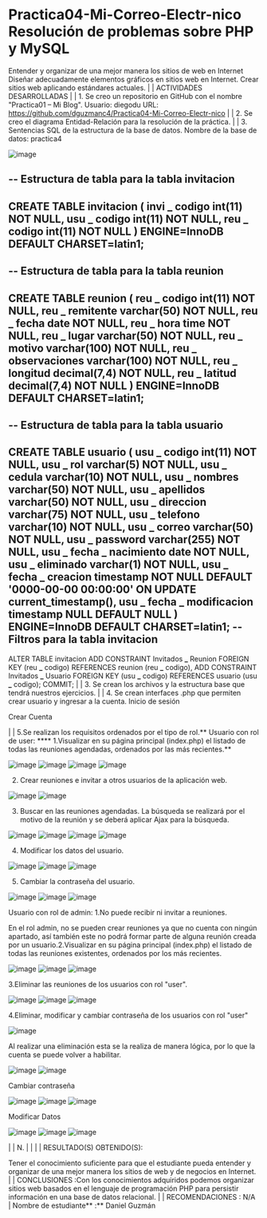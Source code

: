 # Practica04-Mi-Correo-Electr-nico Resolución de problemas sobre PHP y MySQL 

Entender y organizar de una mejor manera los sitios de web en Internet
Diseñar adecuadamente elementos gráficos en sitios web en Internet.
Crear sitios web aplicando estándares actuales. | | ACTIVIDADES DESARROLLADAS | | 1. Se creo un repositorio en GitHub con el nombre "Practica01 – Mi Blog". Usuario: diegodu URL: https://github.com/dguzmanc4/Practica04-Mi-Correo-Electr-nico | | 2. Se creo el diagrama Entidad-Relación para la resolución de la práctica. 
| | 3. Sentencias SQL de la estructura de la base de datos. Nombre de la base de datos: practica4

![image](https://user-images.githubusercontent.com/52541505/69538170-b44d0180-0f4f-11ea-8872-9ed79d8e9914.png)

-- Estructura de tabla para la tabla invitacion
--
CREATE TABLE invitacion (
invi **\_** codigo int(11) NOT NULL,
usu **\_** codigo int(11) NOT NULL,
reu **\_** codigo int(11) NOT NULL
) ENGINE=InnoDB DEFAULT CHARSET=latin1;
--
-- Estructura de tabla para la tabla reunion
--
CREATE TABLE reunion (
reu **\_** codigo int(11) NOT NULL,
reu **\_** remitente varchar(50) NOT NULL,
reu **\_** fecha date NOT NULL,
reu **\_** hora time NOT NULL,
reu **\_** lugar varchar(50) NOT NULL,
reu **\_** motivo varchar(100) NOT NULL,
reu **\_** observaciones varchar(100) NOT NULL,
reu **\_** longitud decimal(7,4) NOT NULL,
reu **\_** latitud decimal(7,4) NOT NULL
) ENGINE=InnoDB DEFAULT CHARSET=latin1;
--
-- Estructura de tabla para la tabla usuario
--
CREATE TABLE usuario (
usu **\_** codigo int(11) NOT NULL,
usu **\_** rol varchar(5) NOT NULL,
usu **\_** cedula varchar(10) NOT NULL,
usu **\_** nombres varchar(50) NOT NULL,
usu **\_** apellidos varchar(50) NOT NULL,
usu **\_** direccion varchar(75) NOT NULL,
usu **\_** telefono varchar(10) NOT NULL,
usu **\_** correo varchar(50) NOT NULL,
usu **\_** password varchar(255) NOT NULL,
usu **\_** fecha **\_** nacimiento date NOT NULL,
usu **\_** eliminado varchar(1) NOT NULL,
usu **\_** fecha **\_** creacion timestamp NOT NULL DEFAULT '0000-00-00 00:00:00' ON UPDATE current_timestamp(),
usu **\_** fecha **\_** modificacion timestamp NULL DEFAULT NULL
) ENGINE=InnoDB DEFAULT CHARSET=latin1;
-- Filtros para la tabla invitacion
--
ALTER TABLE invitacion
ADD CONSTRAINT Invitados **\_** Reunion FOREIGN KEY (reu **\_** codigo) REFERENCES reunion (reu **\_** codigo),
ADD CONSTRAINT Invitados **\_** Usuario FOREIGN KEY (usu **\_** codigo) REFERENCES usuario (usu **\_** codigo);
COMMIT; | | 3. Se crean los archivos y la estructura base que tendrá nuestros ejercicios. 
| | 4. Se crean interfaces .php que permiten crear usuario y ingresar a la cuenta. Inicio de sesión 

Crear Cuenta 

| | 5.Se realizan los requisitos ordenados por el tipo de rol.** Usuario con rol de user: **** 1.Visualizar en su página principal (index.php) el listado de todas las reuniones agendadas, ordenados por las más recientes.** 

![image](https://user-images.githubusercontent.com/52541505/69538356-186fc580-0f50-11ea-8418-f3869d3a3d7d.png)
![image](https://user-images.githubusercontent.com/52541505/69538359-1b6ab600-0f50-11ea-93b3-71b61c91cfee.png)
![image](https://user-images.githubusercontent.com/52541505/69538360-1efe3d00-0f50-11ea-99dc-04304a7f2c6c.png)
![image](https://user-images.githubusercontent.com/52541505/69538366-2291c400-0f50-11ea-90bc-2311a3f106c3.png)


2. Crear reuniones e invitar a otros usuarios de la aplicación web. 

![image](https://user-images.githubusercontent.com/52541505/69538411-40f7bf80-0f50-11ea-9265-15ed9b0012c8.png)
![image](https://user-images.githubusercontent.com/52541505/69538417-435a1980-0f50-11ea-8a06-6322333ca889.png)

3. Buscar en las reuniones agendadas. La búsqueda se realizará por el motivo de la reunión y se deberá aplicar Ajax para la búsqueda. 


![image](https://user-images.githubusercontent.com/52541505/69538462-5f5dbb00-0f50-11ea-8bc9-381e368e95d6.png)
![image](https://user-images.githubusercontent.com/52541505/69538471-6389d880-0f50-11ea-8327-8a1ea8b600c2.png)
![image](https://user-images.githubusercontent.com/52541505/69538475-671d5f80-0f50-11ea-9357-726aec010ca1.png)
![image](https://user-images.githubusercontent.com/52541505/69538480-6a185000-0f50-11ea-9986-b6632931a5ff.png)


4. Modificar los datos del usuario. 


![image](https://user-images.githubusercontent.com/52541505/69538503-76041200-0f50-11ea-98de-5a115d707d80.png)
![image](https://user-images.githubusercontent.com/52541505/69538510-79979900-0f50-11ea-8446-ab3736acb6d8.png)
![image](https://user-images.githubusercontent.com/52541505/69538512-7bf9f300-0f50-11ea-932d-60402137dd97.png)
 

5. Cambiar la contraseña del usuario. 

![image](https://user-images.githubusercontent.com/52541505/69538523-874d1e80-0f50-11ea-8d9b-ea7f444f376b.png)
![image](https://user-images.githubusercontent.com/52541505/69538526-8916e200-0f50-11ea-92e8-b52aa479429c.png)
![image](https://user-images.githubusercontent.com/52541505/69538530-8b793c00-0f50-11ea-952d-b568e693e173.png)



Usuario con rol de admin: 1.No puede recibir ni invitar a reuniones. 

En el rol admin, no se pueden crear reuniones ya que no cuenta con ningún apartado, así también este no podrá formar parte de alguna reunión creada por un usuario.2.Visualizar en su página principal (index.php) el listado de todas las reuniones existentes, ordenados por los más recientes. 

![image](https://user-images.githubusercontent.com/52541505/69538569-9c29b200-0f50-11ea-98db-83637e336d8f.png)
![image](https://user-images.githubusercontent.com/52541505/69538574-9e8c0c00-0f50-11ea-9aa2-d5375d8f44fb.png)
![image](https://user-images.githubusercontent.com/52541505/69538578-a0ee6600-0f50-11ea-8cea-488a0dcd9f3d.png)




3.Eliminar las reuniones de los usuarios con rol "user". 


![image](https://user-images.githubusercontent.com/52541505/69538597-ae0b5500-0f50-11ea-942c-f946a54e3ecb.png)
![image](https://user-images.githubusercontent.com/52541505/69538602-b06daf00-0f50-11ea-8212-b8cc533cc140.png)
![image](https://user-images.githubusercontent.com/52541505/69538606-b2d00900-0f50-11ea-9691-50bc37df9203.png)



4.Eliminar, modificar y cambiar contraseña de los usuarios con rol "user" 

![image](https://user-images.githubusercontent.com/52541505/69538640-c4191580-0f50-11ea-8e43-6f2f48e56ee7.png)

Al realizar una eliminación esta se la realiza de manera lógica, por lo que la cuenta se puede volver a habilitar. 

![image](https://user-images.githubusercontent.com/52541505/69538645-c7140600-0f50-11ea-91b5-4f335ec39d50.png)
![image](https://user-images.githubusercontent.com/52541505/69538690-deeb8a00-0f50-11ea-8931-ed453e22bd8d.png)

Cambiar contraseña 


![image](https://user-images.githubusercontent.com/52541505/69538705-e7dc5b80-0f50-11ea-8019-d4116b3b7222.png)
![image](https://user-images.githubusercontent.com/52541505/69538715-ead74c00-0f50-11ea-893c-a527129eb0bf.png)
![image](https://user-images.githubusercontent.com/52541505/69538722-eca10f80-0f50-11ea-839f-b0a37ac663ed.png)



Modificar Datos 

![image](https://user-images.githubusercontent.com/52541505/69538750-f7f43b00-0f50-11ea-9b8b-19346bb8b864.png)
![image](https://user-images.githubusercontent.com/52541505/69538757-fa569500-0f50-11ea-8dce-623ebcd2bd61.png)
![image](https://user-images.githubusercontent.com/52541505/69538765-fd518580-0f50-11ea-8e48-6832d1d45491.png)




| | N. | | | | RESULTADO(S) OBTENIDO(S):

Tener el conocimiento suficiente para que el estudiante pueda entender y organizar de una mejor manera los sitios de web y de negocios en Internet. | | CONCLUSIONES :Con los conocimientos adquiridos podemos organizar sitios web basados en el lenguaje de programación PHP para persistir información en una base de datos relacional. | | RECOMENDACIONES : N/A |
Nombre de estudiante** :** Daniel Guzmán
